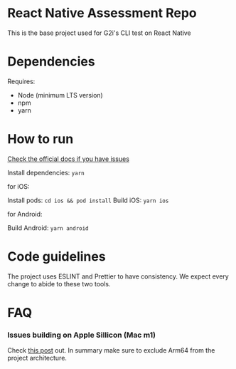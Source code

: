 # React Native Assessment Repo

This is the base project used for G2i's CLI test on React Native

# Dependencies

Requires:
- Node (minimum LTS version)
- npm
- yarn


# How to run

[Check the official docs if you have issues](https://reactnative.dev/docs/environment-setup)

Install dependencies: `yarn`

for iOS:

Install pods: `cd ios && pod install`
Build iOS: `yarn ios`

for Android:

Build Android: `yarn android`

# Code guidelines

The project uses ESLINT and Prettier to have consistency. We expect every change to abide to these two tools.

# FAQ

### Issues building on Apple Sillicon (Mac m1)

Check [this post](https://khushwanttanwar.medium.com/xcode-12-compilation-errors-while-running-with-ios-14-simulators-5731c91326e9) out. In summary make sure to exclude Arm64 from the project architecture.

